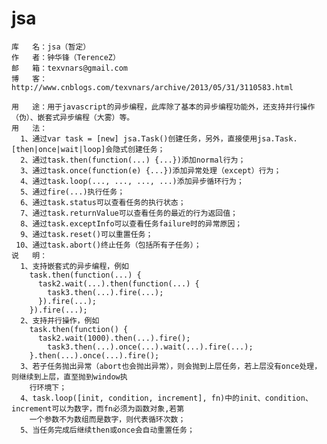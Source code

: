 jsa
===
    库   名：jsa（暂定）
    作   者：钟华锋（TerenceZ）
    邮   箱：texvnars@gmail.com
    博   客：http://www.cnblogs.com/texvnars/archive/2013/05/31/3110583.html

    用   途：用于javascript的异步编程，此库除了基本的异步编程功能外，还支持并行操作（伪）、嵌套式异步编程（大雾）等。
    用   法：
      1、通过var task = [new] jsa.Task()创建任务，另外，直接使用jsa.Task.[then|once|wait|loop]会隐式创建任务；
      2、通过task.then(function(...) {...})添加normal行为；
      3、通过task.once(function(e) {...})添加异常处理（except）行为；
      4、通过task.loop(..., ..., ..., ...)添加异步循环行为；
      5、通过fire(...)执行任务；
      6、通过task.status可以查看任务的执行状态；
      7、通过task.returnValue可以查看任务的最近的行为返回值；
      8、通过task.exceptInfo可以查看任务failure时的异常原因；
      9、通过task.reset()可以重置任务；
     10、通过task.abort()终止任务（包括所有子任务）；
    说   明：
      1、支持嵌套式的异步编程，例如
        task.then(function(...) {
          task2.wait(...).then(function(...) {
            task3.then(...).fire(...);
          }).fire(...);
        }).fire(...);
      2、支持并行操作，例如
        task.then(function() {
          task2.wait(1000).then(...).fire();
            task3.then(...).once(...).wait(...).fire(...);
        }.then(...).once(...).fire();
      3、若子任务抛出异常（abort也会抛出异常），则会抛到上层任务，若上层没有once处理，则继续到上层，直至抛到window执
        行环境下；
      4、task.loop([init, condition, increment], fn)中的init、condition、increment可以为数字，而fn必须为函数对象,若第
        一个参数不为数组而是数字，则代表循环次数；
      5、当任务完成后继续then或once会自动重置任务；
